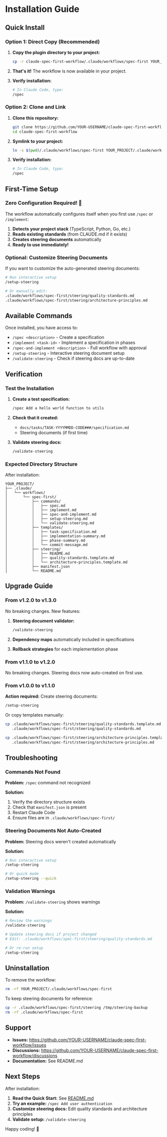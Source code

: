 # Installation Guide

## Quick Install

### Option 1: Direct Copy (Recommended)

1. **Copy the plugin directory to your project:**
   ```bash
   cp -r claude-spec-first-workflow/.claude/workflows/spec-first YOUR_PROJECT/.claude/workflows/
   ```

2. **That's it!** The workflow is now available in your project.

3. **Verify installation:**
   ```bash
   # In Claude Code, type:
   /spec
   ```

### Option 2: Clone and Link

1. **Clone this repository:**
   ```bash
   git clone https://github.com/YOUR-USERNAME/claude-spec-first-workflow.git
   cd claude-spec-first-workflow
   ```

2. **Symlink to your project:**
   ```bash
   ln -s $(pwd)/.claude/workflows/spec-first YOUR_PROJECT/.claude/workflows/spec-first
   ```

3. **Verify installation:**
   ```bash
   # In Claude Code, type:
   /spec
   ```

## First-Time Setup

### Zero Configuration Required! 🎉

The workflow automatically configures itself when you first use `/spec` or `/implement`:

1. **Detects your project stack** (TypeScript, Python, Go, etc.)
2. **Reads existing standards** (from CLAUDE.md if it exists)
3. **Creates steering documents** automatically
4. **Ready to use immediately!**

### Optional: Customize Steering Documents

If you want to customize the auto-generated steering documents:

```bash
# Run interactive setup
/setup-steering

# Or manually edit:
.claude/workflows/spec-first/steering/quality-standards.md
.claude/workflows/spec-first/steering/architecture-principles.md
```

## Available Commands

Once installed, you have access to:

- `/spec <description>` - Create a specification
- `/implement <task-id>` - Implement a specification in phases
- `/spec-and-implement <description>` - Full workflow with approval
- `/setup-steering` - Interactive steering document setup
- `/validate-steering` - Check if steering docs are up-to-date

## Verification

### Test the Installation

1. **Create a test specification:**
   ```bash
   /spec Add a hello world function to utils
   ```

2. **Check that it created:**
   - `docs/tasks/TASK-YYYYMMDD-CODE###/specification.md`
   - Steering documents (if first time)

3. **Validate steering docs:**
   ```bash
   /validate-steering
   ```

### Expected Directory Structure

After installation:

```
YOUR_PROJECT/
├── .claude/
│   └── workflows/
│       └── spec-first/
│           ├── commands/
│           │   ├── spec.md
│           │   ├── implement.md
│           │   ├── spec-and-implement.md
│           │   ├── setup-steering.md
│           │   └── validate-steering.md
│           ├── templates/
│           │   ├── task-specification.md
│           │   ├── implementation-summary.md
│           │   ├── phase-summary.md
│           │   └── commit-message.md
│           ├── steering/
│           │   ├── README.md
│           │   ├── quality-standards.template.md
│           │   └── architecture-principles.template.md
│           ├── manifest.json
│           └── README.md
```

## Upgrade Guide

### From v1.2.0 to v1.3.0

No breaking changes. New features:

1. **Steering document validator:**
   ```bash
   /validate-steering
   ```

2. **Dependency maps** automatically included in specifications

3. **Rollback strategies** for each implementation phase

### From v1.1.0 to v1.2.0

No breaking changes. Steering docs now auto-created on first use.

### From v1.0.0 to v1.1.0

**Action required:** Create steering documents:

```bash
/setup-steering
```

Or copy templates manually:

```bash
cp .claude/workflows/spec-first/steering/quality-standards.template.md \
   .claude/workflows/spec-first/steering/quality-standards.md

cp .claude/workflows/spec-first/steering/architecture-principles.template.md \
   .claude/workflows/spec-first/steering/architecture-principles.md
```

## Troubleshooting

### Commands Not Found

**Problem:** `/spec` command not recognized

**Solution:**
1. Verify the directory structure exists
2. Check that `manifest.json` is present
3. Restart Claude Code
4. Ensure files are in `.claude/workflows/spec-first/`

### Steering Documents Not Auto-Created

**Problem:** Steering docs weren't created automatically

**Solution:**
```bash
# Run interactive setup
/setup-steering

# Or quick mode
/setup-steering --quick
```

### Validation Warnings

**Problem:** `/validate-steering` shows warnings

**Solution:**
```bash
# Review the warnings
/validate-steering

# Update steering docs if project changed
# Edit: .claude/workflows/spec-first/steering/quality-standards.md

# Or re-run setup
/setup-steering
```

## Uninstallation

To remove the workflow:

```bash
rm -rf YOUR_PROJECT/.claude/workflows/spec-first
```

To keep steering documents for reference:

```bash
cp -r .claude/workflows/spec-first/steering /tmp/steering-backup
rm -rf .claude/workflows/spec-first
```

## Support

- **Issues:** https://github.com/YOUR-USERNAME/claude-spec-first-workflow/issues
- **Discussions:** https://github.com/YOUR-USERNAME/claude-spec-first-workflow/discussions
- **Documentation:** See README.md

## Next Steps

After installation:

1. **Read the Quick Start:** See [README.md](README.md#quick-start)
2. **Try an example:** `/spec Add user authentication`
3. **Customize steering docs:** Edit quality standards and architecture principles
4. **Validate setup:** `/validate-steering`

Happy coding! 🚀
